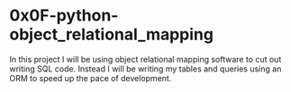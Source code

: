 # 0x0F-python-object_relational_mapping
In this project I will be using object relational mapping software to cut out writing SQL code. Instead I will be writing my tables and queries using an ORM to speed up the pace of development.
